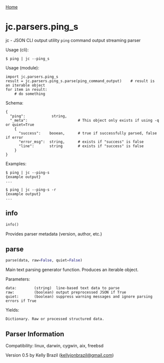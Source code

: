 [Home](https://kellyjonbrazil.github.io/jc/)

# jc.parsers.ping_s
jc - JSON CLI output utility `ping` command output streaming parser

Usage (cli):

    $ ping | jc --ping_s

Usage (module):

    import jc.parsers.ping_s
    result = jc.parsers.ping_s.parse(ping_command_output)    # result is an iterable object
    for item in result:
        # do something

Schema:

    {
      "ping":            string,
      "_meta":                       # This object only exists if using -q or quiet=True
        {
          "success":    booean,      # true if successfully parsed, false if error
          "error_msg":  string,      # exists if "success" is false
          "line":       string       # exists if "success" is false
        }
    }

Examples:

    $ ping | jc --ping-s
    {example output}
    ...

    $ ping | jc --ping-s -r
    {example output}
    ...


## info
```python
info()
```
Provides parser metadata (version, author, etc.)

## parse
```python
parse(data, raw=False, quiet=False)
```

Main text parsing generator function. Produces an iterable object.

Parameters:

    data:        (string)  line-based text data to parse
    raw:         (boolean) output preprocessed JSON if True
    quiet:       (boolean) suppress warning messages and ignore parsing errors if True

Yields:

    Dictionary. Raw or processed structured data.

## Parser Information
Compatibility:  linux, darwin, cygwin, aix, freebsd

Version 0.5 by Kelly Brazil (kellyjonbrazil@gmail.com)
